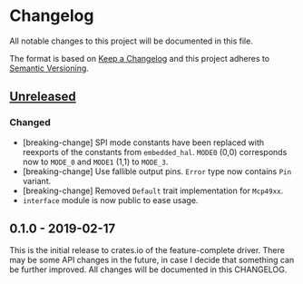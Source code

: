 # Changelog

All notable changes to this project will be documented in this file.

The format is based on [Keep a Changelog](http://keepachangelog.com/en/1.0.0/)
and this project adheres to [Semantic Versioning](http://semver.org/spec/v2.0.0.html).

## [Unreleased]

### Changed
- [breaking-change] SPI mode constants have been replaced with reexports of the constants from `embedded_hal`.
  `MODE0` (0,0) corresponds now to `MODE_0` and `MODE1` (1,1) to `MODE_3`.
- [breaking-change] Use fallible output pins. `Error` type now contains `Pin` variant.
- [breaking-change] Removed `Default` trait implementation for `Mcp49xx`.
- `interface` module is now public to ease usage.

## 0.1.0 - 2019-02-17

This is the initial release to crates.io of the feature-complete driver. There
may be some API changes in the future, in case I decide that something can be
further improved. All changes will be documented in this CHANGELOG.

[Unreleased]: https://github.com/eldruin/mcp49xx-rs/compare/v0.1.0...HEAD
